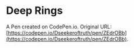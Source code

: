 # Deep Rings

A Pen created on CodePen.io. Original URL: [https://codepen.io/Dseekeroftruth/pen/ZEdrOBb](https://codepen.io/Dseekeroftruth/pen/ZEdrOBb).

